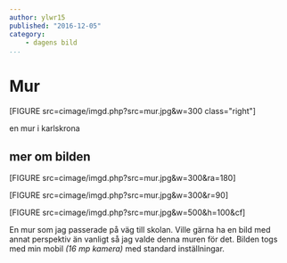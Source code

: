 ```yaml
---
author: ylwr15
published: "2016-12-05"
category:
    - dagens bild
...
```

Mur
==================================


[FIGURE src=cimage/imgd.php?src=mur.jpg&w=300 class="right"]



en mur i karlskrona



<!--more-->


mer om bilden
-----------------------------------


[FIGURE src=cimage/imgd.php?src=mur.jpg&w=300&ra=180]

[FIGURE src=cimage/imgd.php?src=mur.jpg&w=300&r=90]

[FIGURE src=cimage/imgd.php?src=mur.jpg&w=500&h=100&cf]



En mur som jag passerade på väg till skolan. Ville gärna ha en bild med annat perspektiv än vanligt så jag valde denna muren för det.
Bilden togs med min mobil _(16 mp kamera)_ med standard inställningar.
